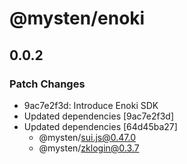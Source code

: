# @mysten/enoki

## 0.0.2

### Patch Changes

- 9ac7e2f3d: Introduce Enoki SDK
- Updated dependencies [9ac7e2f3d]
- Updated dependencies [64d45ba27]
  - @mysten/sui.js@0.47.0
  - @mysten/zklogin@0.3.7
